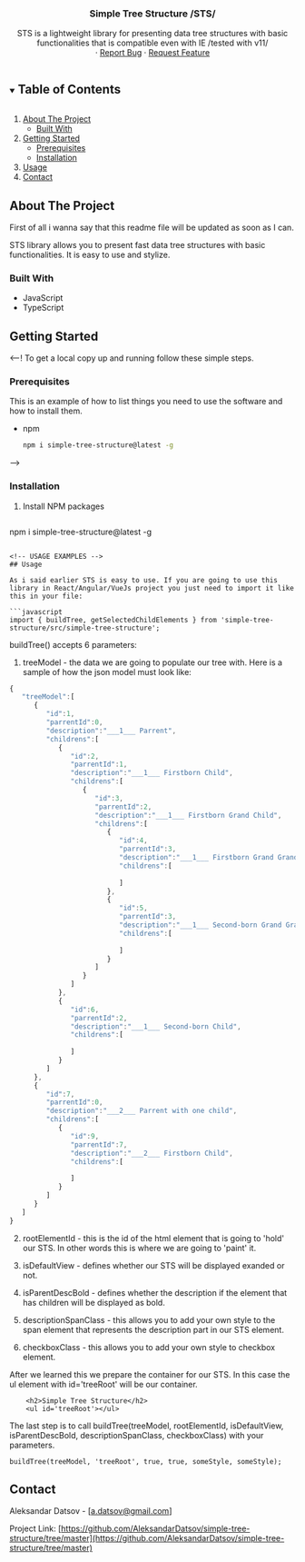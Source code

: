 <!-- PROJECT LOGO
<br />
<p align="center">
  <a href="https://github.com/github_username/repo_name">
    <img src="images/logo.png" alt="Logo" width="80" height="80">
  </a>
 -->
  <h3 align="center">Simple Tree Structure /STS/</h3>

  <p align="center">
    STS is a lightweight library for presenting data tree structures with basic functionalities that is compatible even with IE /tested with v11/
    <br />
    <!--<a href="https://github.com/github_username/repo_name"><strong>Explore the docs »</strong></a>
    <br />
    <br />
    <a href="https://github.com/github_username/repo_name">View Demo</a>-->
    ·
    <a href="https://github.com/github_username/repo_name/issues">Report Bug</a>
    ·
    <a href="https://github.com/github_username/repo_name/issues">Request Feature</a>
  </p>
</p>



<!-- TABLE OF CONTENTS -->
<details open="open">
  <summary><h2 style="display: inline-block">Table of Contents</h2></summary>
  <ol>
    <li>
      <a href="#about-the-project">About The Project</a>
      <ul>
        <li><a href="#built-with">Built With</a></li>
      </ul>
    </li>
    <li>
      <a href="#getting-started">Getting Started</a>
      <ul>
        <li><a href="#prerequisites">Prerequisites</a></li>
        <li><a href="#installation">Installation</a></li>
      </ul>
    </li>
    <li><a href="#usage">Usage</a></li>
    <!-- <li><a href="#roadmap">Roadmap</a></li>
    <li><a href="#contributing">Contributing</a></li>
    <li><a href="#license">License</a></li>-->
    <li><a href="#contact">Contact</a></li>
  </ol>
</details>

<!-- ABOUT THE PROJECT -->
## About The Project
First of all i wanna say that this readme file will be updated as soon as I can.
<br/>

STS library allows you to present fast data tree structures with basic functionalities. It is easy to use and stylize.

### Built With

* JavaScript
* TypeScript


<!-- GETTING STARTED -->
## Getting Started
<--! 
To get a local copy up and running follow these simple steps.

### Prerequisites

This is an example of how to list things you need to use the software and how to install them.
* npm
  ```sh
  npm i simple-tree-structure@latest -g
  ```
-->
### Installation
<!-- 1. Clone the repo
   ```sh
   git clone https://github.com/AleksandarDatsov/simple-tree-structure.git
   ``` -->

1. Install NPM packages
   ```sh
  npm i simple-tree-structure@latest -g
   ```

<!-- USAGE EXAMPLES -->
## Usage

As i said earlier STS is easy to use. If you are going to use this library in React/Angular/VueJs project you just need to import it like this in your file:

```javascript
import { buildTree, getSelectedChildElements } from 'simple-tree-structure/src/simple-tree-structure';
```

buildTree() accepts 6 parameters:
1. treeModel - the data we are going to populate our tree with.
Here is a sample of how the json model must look like:

```javascript
{
   "treeModel":[
      {
         "id":1,
         "parrentId":0,
         "description":"___1___ Parrent",
         "childrens":[
            {
               "id":2,
               "parrentId":1,
               "description":"___1___ Firstborn Child",
               "childrens":[
                  {
                     "id":3,
                     "parrentId":2,
                     "description":"___1___ Firstborn Grand Child",
                     "childrens":[
                        {
                           "id":4,
                           "parrentId":3,
                           "description":"___1___ Firstborn Grand Grand Child",
                           "childrens":[
                              
                           ]
                        },
                        {
                           "id":5,
                           "parrentId":3,
                           "description":"___1___ Second-born Grand Grand Child",
                           "childrens":[
                              
                           ]
                        }
                     ]
                  }
               ]
            },
            {
               "id":6,
               "parrentId":2,
               "description":"___1___ Second-born Child",
               "childrens":[
                  
               ]
            }
         ]
      },
      {
         "id":7,
         "parrentId":0,
         "description":"___2___ Parrent with one child",
         "childrens":[
            {
               "id":9,
               "parrentId":7,
               "description":"___2___ Firstborn Child",
               "childrens":[
                  
               ]
            }
         ]
      }
   ]
}
```



2. rootElementId - this is the id of the html element that is going to 'hold' our STS. In other words this is where we are going to 'paint' it.

3. isDefaultView - defines whether our STS will be displayed exanded or not.

4. isParentDescBold - defines whether the description if the element that has children will be displayed as bold.

5. descriptionSpanClass - this allows you to add your own style to the span element that represents the description part in our STS element.

6. checkboxClass - this allows you to add your own style to checkbox element.


After we learned this we prepare the container for our STS. In this case the ul element with id='treeRoot' will be our container.

		<h2>Simple Tree Structure</h2>
        <ul id='treeRoot'></ul>
		
The last step is to call buildTree(treeModel, rootElementId, isDefaultView, isParentDescBold, descriptionSpanClass, checkboxClass) with your parameters.

	buildTree(treeModel, 'treeRoot', true, true, someStyle, someStyle);

<!-- ROADMAP 
## Roadmap

See the [open issues](https://github.com/github_username/repo_name/issues) for a list of proposed features (and known issues).
-->


<!-- CONTRIBUTING 
## Contributing

Contributions are what make the open source community such an amazing place to be learn, inspire, and create. Any contributions you make are **greatly appreciated**.

1. Fork the Project
2. Create your Feature Branch (`git checkout -b feature/AmazingFeature`)
3. Commit your Changes (`git commit -m 'Add some AmazingFeature'`)
4. Push to the Branch (`git push origin feature/AmazingFeature`)
5. Open a Pull Request

-->

<!-- LICENSE
## License

Distributed under the MIT License. See `LICENSE` for more information.
 -->


<!-- CONTACT -->
## Contact

Aleksandar Datsov - [a.datsov@gmail.com]

Project Link: [https://github.com/AleksandarDatsov/simple-tree-structure/tree/master](https://github.com/AleksandarDatsov/simple-tree-structure/tree/master)
